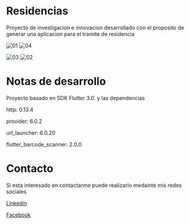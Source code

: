 # Residencias

Proyecto de investigacion e innovacion desarrollado con el proposito de generar una aplicacion para el tramite de residencia

![01](https://user-images.githubusercontent.com/49756024/200091367-c8f3e609-0ed0-405d-90f3-8fa3619b2e42.jpeg)
![04](https://user-images.githubusercontent.com/49756024/200091368-5f6049ff-3500-4b0b-8fb2-9078a3d18fdb.jpeg)

![03](https://user-images.githubusercontent.com/49756024/200091370-16d89836-6d87-427e-b415-38c59a2885bf.jpeg)
![02](https://user-images.githubusercontent.com/49756024/200091366-a9f96e32-b1b4-4398-84e5-ba0a3461d120.jpeg)

# Notas de desarrollo

Proyecto basado en SDK Flutter 3.0. y las dependencias 

http: 0.13.4

provider: 6.0.2

url_launcher: 6.0.20

flutter_barcode_scanner: 2.0.0

# Contacto

Si esta interesado en contactarme puede realizarlo medainte mis redes sociales

[Linkedin](https://www.linkedin.com/in/macoronadob)

[Facebook](https://www.facebook.com/marcoalberto.coronadobaquero)
